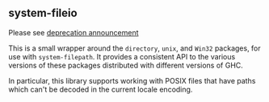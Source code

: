 ## system-fileio

Please see [deprecation announcement](https://plus.google.com/+MichaelSnoyman/posts/Ft5hnPqpgEx)

This is a small wrapper around the `directory`, `unix`, and `Win32`
packages, for use with `system-filepath`. It provides a consistent API
to the various versions of these packages distributed with different
versions of GHC.

In particular, this library supports working with POSIX files that have
paths which can't be decoded in the current locale encoding.
